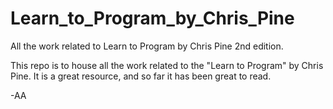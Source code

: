 Learn_to_Program_by_Chris_Pine
==============================

All the work related to Learn to Program by Chris Pine 2nd edition.


This repo is to house all the work related to the "Learn to Program" by Chris Pine. It is a great resource, and so far
it has been great to read.

-AA
